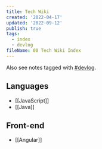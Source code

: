 ```yaml
---
title: Tech Wiki
created: '2022-04-17'
updated: '2022-09-12'
publish: true
tags:
  - index
  - devlog
fileName: 00 Tech Wiki Index
---
```


Also see notes tagged with <a href="/tags/#devlog" class="tag">#devlog</a>.

## Languages

- [[JavaScript]]
- [[Java]]

## Front-end

- [[Angular]]

